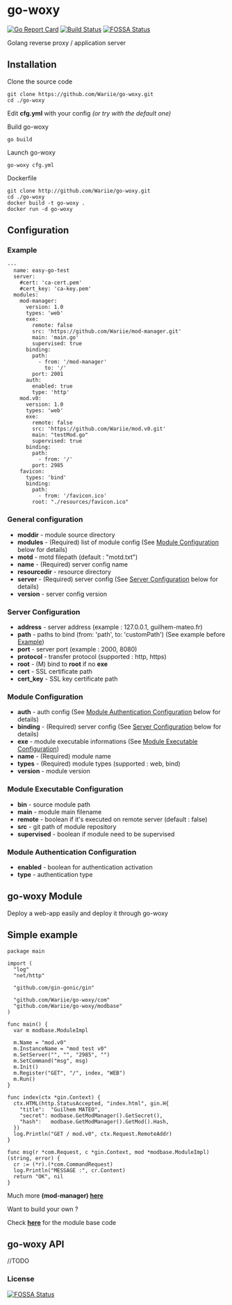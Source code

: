 # go-woxy

[![Go Report Card](https://goreportcard.com/badge/github.com/Wariie/go-woxy)](https://goreportcard.com/report/github.com/Wariie/go-woxy)
[![Build Status](https://travis-ci.com/Wariie/go-woxy.svg?branch=master)](https://travis-ci.com/Wariie/go-woxy)
[![FOSSA Status](https://app.fossa.com/api/projects/git%2Bgithub.com%2FWariie%2Fgo-woxy.svg?type=shield)](https://app.fossa.com/projects/git%2Bgithub.com%2FWariie%2Fgo-woxy?ref=badge_shield)

Golang reverse proxy / application server

## Installation

Clone the source code

    git clone https://github.com/Wariie/go-woxy.git
    cd ./go-woxy
  
Edit **cfg.yml** with your config *(or try with the default one)*

Build go-woxy

    go build

Launch go-woxy

    go-woxy cfg.yml

Dockerfile

    git clone http://github.com/Wariie/go-woxy.git
    cd ./go-woxy
    docker build -t go-woxy .
    docker run -d go-woxy

## Configuration

### Example

    ---
      name: easy-go-test
      server:
        #cert: 'ca-cert.pem'
        #cert_key: 'ca-key.pem'
      modules: 
        mod-manager:
          version: 1.0
          types: 'web'
          exe:
            remote: false
            src: 'https://github.com/Wariie/mod-manager.git'
            main: 'main.go'
            supervised: true
          binding:
            path:
              - from: '/mod-manager'
                to: '/'
            port: 2001
          auth:
            enabled: true
            type: 'http'
        mod.v0: 
          version: 1.0
          types: 'web'
          exe:
            remote: false
            src: 'https://github.com/Wariie/mod.v0.git'
            main: "testMod.go"
            supervised: true
          binding:
            path: 
              - from: '/'
            port: 2985
        favicon:
          types: 'bind'
          binding:
            path:
              - from: '/favicon.ico'
            root: "./resources/favicon.ico"
  
### General configuration

* **moddir** - module source directory
* **modules** - (Required) list of module config (See [Module Configuration](#module-configuration) below for details)
* **motd** - motd filepath (default : "motd.txt")
* **name** - (Required) server config name
* **resourcedir** - resource directory
* **server** - (Required) server config (See [Server Configuration](#server-configuration) below for details)
* **version** - server config version

### Server Configuration

* **address** - server address (example : 127.0.0.1, guilhem-mateo.fr)
* **path** - paths to bind (from: 'path', to: 'customPath') (See example before [Example](#example))
* **port** - server port (example : 2000, 8080)
* **protocol** - transfer protocol (supported : http, https)
* **root** - (M) bind to **root** if no **exe**
* **cert** - SSL certificate path
* **cert_key** - SSL key certificate path

### Module Configuration

* **auth** - auth config (See [Module Authentication Configuration](#module-authentication-configuration) below for details)
* **binding** - (Required) server config (See [Server Configuration](#server-configuration) below for details)
* **exe** - module executable informations (See [Module Executable Configuration](#module-executable-configuration))
* **name** - (Required) module name
* **types** - (Required) module types (supported : web, bind)
* **version** - module version

### Module Executable Configuration

* **bin** - source module path
* **main** - module main filename
* **remote** - boolean if it's executed on remote server (default : false)
* **src** - git path of module repository
* **supervised** - boolean if module need to be supervised

### Module Authentication Configuration

* **enabled** - boolean for authentication activation
* **type** - authentication type

## go-woxy Module

Deploy a web-app easily and deploy it through go-woxy

## Simple example

    package main

    import (
      "log"
      "net/http"

      "github.com/gin-gonic/gin"

      "github.com/Wariie/go-woxy/com"
      "github.com/Wariie/go-woxy/modbase"
    )

    func main() {
      var m modbase.ModuleImpl

      m.Name = "mod.v0"
      m.InstanceName = "mod test v0"
      m.SetServer("", "", "2985", "")
      m.SetCommand("msg", msg)
      m.Init()
      m.Register("GET", "/", index, "WEB")
      m.Run()
    }

    func index(ctx *gin.Context) {
      ctx.HTML(http.StatusAccepted, "index.html", gin.H{
        "title":  "Guilhem MATEO",
        "secret": modbase.GetModManager().GetSecret(),
        "hash":   modbase.GetModManager().GetMod().Hash,
      })
      log.Println("GET / mod.v0", ctx.Request.RemoteAddr)
    }

    func msg(r *com.Request, c *gin.Context, mod *modbase.ModuleImpl) (string, error) {
      cr := (*r).(*com.CommandRequest)
      log.Println("MESSAGE :", cr.Content)
      return "OK", nil
    }

Much more **(mod-manager) [here](https://github.com/Wariie/mod-manager)**

Want to build your own ?

Check **[here](https://github.com/Wariie/go-woxy/tree/master/modbase)** for the module base code

## go-woxy API

//TODO

### License

[![FOSSA Status](https://app.fossa.com/api/projects/git%2Bgithub.com%2FWariie%2Fgo-woxy.svg?type=large)](https://app.fossa.com/projects/git%2Bgithub.com%2FWariie%2Fgo-woxy?ref=badge_large)
